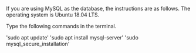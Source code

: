 If you are using MySQL as the database, the instructions are as follows. The operating system is Ubuntu 18.04 LTS.

Type the following commands in the terminal.

'sudo apt update'
'sudo apt install mysql-server'
'sudo mysql_secure_installation'